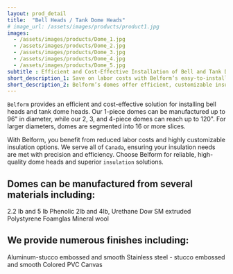 ```yaml
---
layout: prod_detail
title:  "Bell Heads / Tank Dome Heads"
# image_url: /assets/images/products/product1.jpg
images:
  - /assets/images/products/Dome_1.jpg
  - /assets/images/products/Dome_2.jpg
  - /assets/images/products/Dome_3.jpg
  - /assets/images/products/Dome_4.jpg
  - /assets/images/products/Dome_5.jpg
subtitle : Efficient and Cost-Effective Installation of Bell and Tank Dome Heads in Canada
short_description_1: Save on labor costs with Belform’s easy-to-install bell heads and tank dome heads, available in various sizes.
short_description_2: Belform’s domes offer efficient, customizable insulation solutions across Canada.
---
```


`Belform` provides an efficient and cost-effective solution for installing bell heads and tank dome heads. Our 1-piece domes can be manufactured up to 96" in diameter, while our 2, 3, and 4-piece domes can reach up to 120". For larger diameters, domes are segmented into 16 or more slices. 

With Belform, you benefit from reduced labor costs and highly customizable insulation options. We serve all of `Canada`, ensuring your insulation needs are met with precision and efficiency. Choose Belform for reliable, high-quality dome heads and superior `insulation` solutions.

## Domes can be manufactured from several materials including:
2.2 lb and 5 lb Phenolic 2lb and 4lb, Urethane Dow SM extruded Polystyrene Foamglas Mineral wool

## We provide numerous finishes including:
Aluminum-stucco embossed and smooth Stainless steel - stucco embossed and smooth Colored PVC Canvas